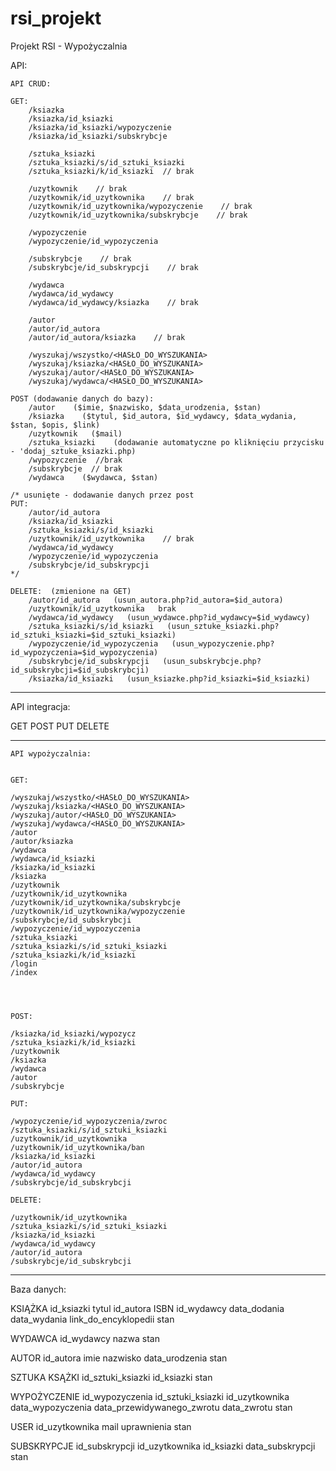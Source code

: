 # rsi_projekt
Projekt RSI - Wypożyczalnia


API:




	API CRUD:
	
	GET:
		/ksiazka
		/ksiazka/id_ksiazki
		/ksiazka/id_ksiazki/wypozyczenie
		/ksiazka/id_ksiazki/subskrybcje
		
		/sztuka_ksiazki
		/sztuka_ksiazki/s/id_sztuki_ksiazki
		/sztuka_ksiazki/k/id_ksiazki  // brak
		
		/uzytkownik    // brak
		/uzytkownik/id_uzytkownika    // brak
		/uzytkownik/id_uzytkownika/wypozyczenie    // brak
		/uzytkownik/id_uzytkownika/subskrybcje    // brak
		
		/wypozyczenie
		/wypozyczenie/id_wypozyczenia
		
		/subskrybcje    // brak
		/subskrybcje/id_subskrypcji    // brak
		
		/wydawca
		/wydawca/id_wydawcy
		/wydawca/id_wydawcy/ksiazka    // brak
		
		/autor
		/autor/id_autora
		/autor/id_autora/ksiazka    // brak
		
		/wyszukaj/wszystko/<HASŁO_DO_WYSZUKANIA>    
		/wyszukaj/ksiazka/<HASŁO_DO_WYSZUKANIA>    
		/wyszukaj/autor/<HASŁO_DO_WYSZUKANIA>   
		/wyszukaj/wydawca/<HASŁO_DO_WYSZUKANIA>    
		
	POST (dodawanie danych do bazy):
		/autor    ($imie, $nazwisko, $data_urodzenia, $stan)
		/ksiazka    ($tytul, $id_autora, $id_wydawcy, $data_wydania, $stan, $opis, $link)
		/uzytkownik   ($mail)
		/sztuka_ksiazki    (dodawanie automatyczne po kliknięciu przycisku - 'dodaj_sztuke_ksiazki.php)
		/wypozyczenie  //brak
		/subskrybcje  // brak
		/wydawca    ($wydawca, $stan)
		
	/* usunięte - dodawanie danych przez post 
	PUT:
		/autor/id_autora
		/ksiazka/id_ksiazki
		/sztuka_ksiazki/s/id_ksiazki
		/uzytkownik/id_uzytkownika    // brak
		/wydawca/id_wydawcy
		/wypozyczenie/id_wypozyczenia
		/subskrybcje/id_subskrypcji
	*/
	
	DELETE:  (zmienione na GET)
		/autor/id_autora   (usun_autora.php?id_autora=$id_autora)
		/uzytkownik/id_uzytkownika   brak
		/wydawca/id_wydawcy   (usun_wydawce.php?id_wydawcy=$id_wydawcy)
		/sztuka_ksiazki/s/id_ksiazki   (usun_sztuke_ksiazki.php?id_sztuki_ksiazki=$id_sztuki_ksiazki)
		/wypozyczenie/id_wypozyczenia   (usun_wypozyczenie.php?id_wypozyczenia=$id_wypozyczenia)
		/subskrybcje/id_subskrypcji   (usun_subskrybcje.php?id_subskrybcji=$id_subskrybcji)
		/ksiazka/id_ksiazki   (usun_ksiazke.php?id_ksiazki=$id_ksiazki)
  __________________________________________________________

API integracja:

  GET
  POST
  PUT
  DELETE
____________________________________________________________

	
	API wypożyczalnia:


	GET:
	
	/wyszukaj/wszystko/<HASŁO_DO_WYSZUKANIA>
	/wyszukaj/ksiazka/<HASŁO_DO_WYSZUKANIA>
	/wyszukaj/autor/<HASŁO_DO_WYSZUKANIA>
	/wyszukaj/wydawca/<HASŁO_DO_WYSZUKANIA>
	/autor
	/autor/ksiazka
	/wydawca
	/wydawca/id_ksiazki
	/ksiazka/id_ksiazki
	/ksiazka
	/uzytkownik
	/uzytkownik/id_uzytkownika
	/uzytkownik/id_uzytkownika/subskrybcje
	/uzytkownik/id_uzytkownika/wypozyczenie
	/subskrybcje/id_subskrybcji
	/wypozyczenie/id_wypozyczenia
	/sztuka_ksiazki
	/sztuka_ksiazki/s/id_sztuki_ksiazki
	/sztuka_ksiazki/k/id_ksiazki
	/login
	/index
	
	
	
	
	POST:
	
	/ksiazka/id_ksiazki/wypozycz
	/sztuka_ksiazki/k/id_ksiazki
	/uzytkownik
	/ksiazka
	/wydawca
	/autor
	/subskrybcje
	
	PUT:
	
	/wypozyczenie/id_wypozyczenia/zwroc
	/sztuka_ksiazki/s/id_sztuki_ksiazki
	/uzytkownik/id_uzytkownika
	/uzytkownik/id_uzytkownika/ban
	/ksiazka/id_ksiazki
	/autor/id_autora
	/wydawca/id_wydawcy
	/subskrybcje/id_subskrybcji
	
	DELETE:
	
	/uzytkownik/id_uzytkownika
	/sztuka_ksiazki/s/id_sztuki_ksiazki
	/ksiazka/id_ksiazki
	/wydawca/id_wydawcy
	/autor/id_autora
	/subskrybcje/id_subskrybcji
_________________________________________________________________

Baza danych:

KSIĄŻKA
id_ksiazki
tytul
id_autora
ISBN
id_wydawcy
data_dodania
data_wydania
link_do_encyklopedii
stan

WYDAWCA
id_wydawcy
nazwa
stan

AUTOR
id_autora
imie
nazwisko
data_urodzenia
stan

SZTUKA KSĄŻKI
id_sztuki_ksiazki
id_ksiazki
stan

WYPOŻYCZENIE
id_wypozyczenia
id_sztuki_ksiazki
id_uzytkownika
data_wypozyczenia
data_przewidywanego_zwrotu
data_zwrotu
stan

USER
id_uzytkownika
mail
uprawnienia
stan

SUBSKRYPCJE
id_subskrypcji
id_uzytkownika
id_ksiazki
data_subskrypcji
stan
